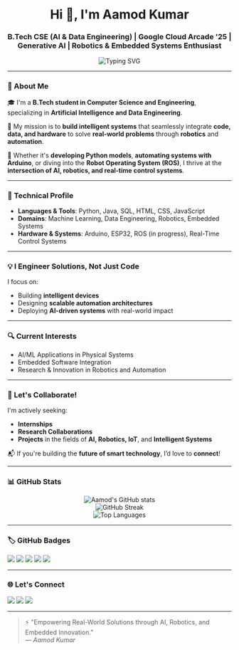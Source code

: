 <h1 align="center">Hi 👋, I'm Aamod Kumar</h1>
<h3 align="center">B.Tech CSE (AI & Data Engineering) | Google Cloud Arcade '25 | Generative AI | Robotics & Embedded Systems Enthusiast</h3>

<p align="center">
  <img src="https://readme-typing-svg.demolab.com?font=Fira+Code&size=22&pause=1000&color=00F7FF&center=true&vCenter=true&width=900&lines=Robotics+%7C+IoT+%7C+Automation+%7C+Python+%7C+ROS+%7C+ML+%7C+Real-World+Problem+Solving" alt="Typing SVG" />
</p>

---

### 📌 About Me

🎓 I'm a **B.Tech student in Computer Science and Engineering**, specializing in **Artificial Intelligence and Data Engineering**.

🚀 My mission is to **build intelligent systems** that seamlessly integrate **code, data, and hardware** to solve **real-world problems** through **robotics** and **automation**.

🤖 Whether it's **developing Python models**, **automating systems with Arduino**, or diving into the **Robot Operating System (ROS)**, I thrive at the **intersection of AI, robotics, and real-time control systems**.

---

### 🔧 Technical Profile

- **Languages & Tools**: Python, Java, SQL, HTML, CSS, JavaScript  
- **Domains**: Machine Learning, Data Engineering, Robotics, Embedded Systems  
- **Hardware & Systems**: Arduino, ESP32, ROS (in progress), Real-Time Control Systems  

---

### 💡 I Engineer Solutions, Not Just Code

I focus on:
- Building **intelligent devices**
- Designing **scalable automation architectures**
- Deploying **AI-driven systems** with real-world impact

---

### 🔍 Current Interests

- AI/ML Applications in Physical Systems  
- Embedded Software Integration  
- Research & Innovation in Robotics and Automation  

---

### 🤝 Let's Collaborate!

I'm actively seeking:
- **Internships**
- **Research Collaborations**
- **Projects** in the fields of **AI, Robotics, IoT**, and **Intelligent Systems**

📬 If you're building the **future of smart technology**, I’d love to **connect**!

---

### 📊 GitHub Stats

<p align="center">
  <img src="https://github-readme-stats.vercel.app/api?username=aamodkumar&show_icons=true&theme=radical" alt="Aamod's GitHub stats" />
  <br/>
  <img src="https://github-readme-streak-stats.herokuapp.com/?user=aamodkumar&theme=radical" alt="GitHub Streak" />
  <br/>
  <img src="https://github-readme-stats.vercel.app/api/top-langs/?username=aamodkumar&layout=compact&theme=radical" alt="Top Languages" />
</p>

---

### 🏷️ GitHub Badges

<p align="left">
  <img src="https://img.shields.io/badge/B.Tech-CSE(AI%20&%20Data%20Engineering)-blue" />
  <img src="https://img.shields.io/badge/Google%20Cloud-Arcade%20'25-yellow" />
  <img src="https://img.shields.io/badge/Generative%20AI-Enthusiast-brightgreen" />
  <img src="https://img.shields.io/badge/Python-ML-orange" />
  <img src="https://img.shields.io/badge/Robotics-ROS%20%7C%20Arduino%20%7C%20IoT-lightgrey" />
</p>

---

### 🌐 Let's Connect

<p>
  <a href="https://www.linkedin.com/in/your-linkedin" target="_blank"><img src="https://img.shields.io/badge/LinkedIn-Connect-blue?logo=linkedin" /></a>
  <a href="mailto:your@email.com"><img src="https://img.shields.io/badge/Email-Contact%20Me-red?logo=gmail" /></a>
  <a href="https://github.com/aamodkumar"><img src="https://img.shields.io/badge/GitHub-Follow-informational?logo=github" /></a>
</p>

---

> ⚡ "Empowering Real-World Solutions through AI, Robotics, and Embedded Innovation."  
> — *Aamod Kumar*
